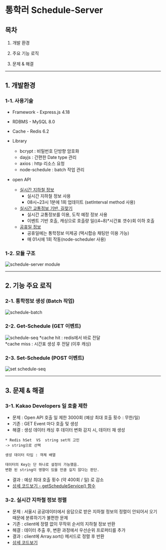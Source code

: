 # 통학러 Schedule-Server

## 목차

1.  개발 환경

2.  주요 기능 로직

3.  문제 & 해결

---

## 1. 개발환경

### 1-1. 사용기술

- Framework - Express.js 4.18
- RDBMS - MySQL 8.0
- Cache - Redis 6.2
- Library

  - bcrypt : 비밀번호 단방향 암호화
  - dayjs : 간편한 Date type 관리
  - axios : http 리소스 요청
  - node-schedule : batch 작업 관리

- open API
  - [실시간 지하철 정보](https://data.seoul.go.kr/dataList/OA-12764/F/1/datasetView.do)
    - 실시간 지하철 정보 사용
    - 08시~23시 1분에 1회 업데이트 (setInterval method 사용)
  - [실시간 교통정보 기반, 길찾기](https://developers.kakao.com/docs/latest/ko/kakaonavi/common)
    - 실시간 교통정보를 이용, 도착 예정 정보 사용
    - 이벤트 기반 호출, 캐싱으로 호출량 일((4~8)\*시간표 갯수)회 이하 호출
  - [공휴일 정보](https://www.data.go.kr/data/15012690/openapi.do)
    - 공휴일에는 통학정보 미제공 (택시합승 채팅만 이용 가능)
    - 매 01시에 1회 작동(node-scheduler 사용)

### 1-2. 모듈 구조

![schedule-server module](https://github.com/Yonge2/TUKBUS_Server/assets/99579139/e5629311-d466-42e0-878e-e13029ce33c0)

---

## 2. 기능 주요 로직

### 2-1. 통학정보 생성 (Batch 작업)

![schedule-batch](https://github.com/Yonge2/TUKBUS_Server/assets/99579139/e2c46dee-927d-45d9-ae51-3050d7c29fc1)

### 2-2. Get-Schedule (GET 이벤트)

![schedule-seq](https://github.com/Yonge2/TUKBUS_Server/assets/99579139/479820e0-86a1-46a0-8019-b45008128751)
*cache hit : redis에서 바로 전달  
*cache miss : 시간표 생성 후 전달 (이후 캐싱)

### 2-3. Set-Schedule (POST 이벤트)

![set schedule-seq](https://github.com/Yonge2/TUKBUS_Server/assets/99579139/f8fa66df-b9f4-444b-afb0-090f687c10b6)

---

## 3. 문제 & 해결

### 3-1. Kakao Developers 일 호출 제한

- 문제 : Open API 호출 일 제한 3000회 (예상 최대 호출 횟수 : 무한/일)
- 기존 : GET Event 마다 호출 및 생성
- 해결 : 생성 데이터 캐싱 후 데이터 변화 감지 시, 데이터 재 생성

```
* Redis hSet  VS  string set의 고민
-> string으로 선택

생성 데이터 타입 : 객체 배열

데이터의 Key는 단 하나로 설정이 가능했음.
변환 된 string이 영향이 있을 만큼 길지 않다는 판단.
```

- 결과 : 예상 최대 호출 횟수 (약 400회 / 일) 로 감소
- [상세 코드보기 - getScheduleService() 함수](https://github.com/Yonge2/TUKBUS_Server/blob/master/Server/schedule-server/schedule/schedule.get.service.js)

### 3-2. 실시간 지하철 정보 정렬

- 문제 : 서울시 공공데이터에서 응답으로 받은 지하철 정보의 정렬이 안되어서 오기 때문에 분류하기가 불편한 문제
- 기존 : client에 정렬 없이 무작위 순서의 지하철 정보 반환
- 해결 : 데이터 추출 후, 변환 과정에서 우선순위 프로퍼티를 추가
- 결과 : client에 Array.sort() 메서드로 정렬 후 반환
- [상세 코드보기](https://github.com/Yonge2/TUKBUS_Server/blob/master/Server/schedule-server/util/util.open-api/metro.js)
